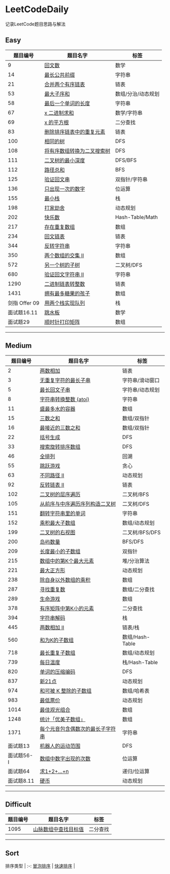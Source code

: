 # LeetCodeDaily

记录LeetCode题目思路与解法  

## Easy

 | 题目编号      | 题目名字                                  | 标签               |
 | ------------- | ----------------------------------------- | ------------------ |
 | 9             | [回文数](easy/9.md)                       | 数学               |
 | 14            | [最长公共前缀](easy/14.md)                | 字符串             |
 | 21            | [合并两个有序链表](easy/21.md)            | 链表               |
 | 53            | [最大子序和](easy/53.md)                  | 数组/分治/动态规划 |
 | 58            | [最后一个单词的长度](easy/58.md)          | 字符串             |
 | 67            | [x 二进制求和](easy/67.md)                | 数学/字符串        |
 | 69            | [x 的平方根](easy/69.md)                  | 二分查找           |
 | 83            | [删除排序链表中的重复元素](easy/83.md)    | 链表               |
 | 100           | [相同的树](easy/100.md)                   | DFS                |
 | 108           | [将有序数组转换为二叉搜索树](easy/108.md) | DFS                |
 | 111           | [二叉树的最小深度](easy/111.md)           | DFS/BFS            |
 | 112           | [路径总和](easy/112.md)                   | BFS                |
 | 125           | [验证回文串](easy/125.md)                 | 双指针/字符串      |
 | 136           | [只出现一次的数字](easy/136.md)           | 位运算             |
 | 155           | [最小栈](easy/155.md)                     | 栈                 |
 | 198           | [打家劫舍](easy/198.md)                   | 动态规划           |
 | 202           | [快乐数](easy/202.md)                     | Hash-Table/Math    |
 | 217           | [存在重复数组](easy/217.md)               | 数组               |
 | 234           | [回文链表](easy/234.md)                   | 链表               |
 | 344           | [反转字符串](easy/344.md)                 | 字符串             |
 | 350           | [两个数组的交集 II](easy/350.md)          | 数组               |
 | 572           | [另一个树的子树](easy/572.md)             | 二叉树/DFS         |
 | 680           | [验证回文字符串 II](easy/680.md)          | 字符串             |
 | 1290          | [二进制链表转整数](easy/1290.md)          | 链表               |
 | 1431          | [拥有最多糖果的孩子](easy/1431.md)        | 数组               |
 | 剑指 Offer 09 | [用两个栈实现队列](easy/offer_09.md)      | 栈                 |
 | 面试题16.11   | [跳水板](easy/offer_16_11.md)             | 数学               |
 | 面试题29      | [顺时针打印矩阵](easy/offer_29.md)        | 数组               |
---

## Medium  

 | 题目编号    | 题目名字                                           | 标签            |
 | ----------- | -------------------------------------------------- | --------------- |
 | 2           | [两数相加](medium/2.md)                            | 链表            |
 | 3           | [无重复字符的最长子串](medium/3.md)                | 字符串/滑动窗口 |
 | 5           | [最长回文子串](medium/5.md)                        | 字符串/动态规划 |
 | 8           | [字符串转换整数 (atoi)](medium/8.md)               | 字符串          |
 | 11          | [盛最多水的容器](medium/11.md)                     | 数组            |
 | 15          | [三数之和](medium/15.md)                           | 数组/双指针     |
 | 16          | [最接近的三数之和](medium/16.md)                   | 数组/双指针     |
 | 22          | [括号生成](medium/22.md)                           | DFS             |
 | 33          | [搜索旋转排序数组](medium/33.md)                   | DFS             |
 | 46          | [全排列](medium/46.md)                             | 回溯            |
 | 55          | [跳跃游戏](medium/55.md)                           | 贪心            |
 | 63          | [不同路径 II](medium/63.md)                        | 动态规划        |
 | 92          | [反转链表 II](medium/92.md)                        | 链表            |
 | 102         | [二叉树的层序遍历](medium/102.md)                  | 二叉树/BFS      |
 | 105         | [从前序与中序遍历序列构造二叉树](medium/105.md)    | 二叉树/DFS      |
 | 151         | [翻转字符串里的单词](medium/151.md)                | 字符串          |
 | 152         | [乘积最大子数组](medium/152.md)                    | 数组/动态规划   |
 | 199         | [二叉树的右视图](medium/199.md)                    | 二叉树/BFS/DFS  |
 | 200         | [岛屿数量](medium/200.md)                          | BFS/DFS         |
 | 209         | [长度最小的子数组](medium/209.md)                  | 双指针          |
 | 215         | [数组中的第K个最大元素](medium/215.md)             | 堆/分治算法     |
 | 221         | [最大正方形](medium/221.md)                        | 动态规划        |
 | 238         | [除自身以外数组的乘积](medium/238.md)              | 数组            |
 | 287         | [寻找重复数](medium/287.md)                        | 数组/二分查找   |
 | 289         | [生命游戏](medium/289.md)                          | 数组            |
 | 378         | [有序矩阵中第K小的元素](medium/378.md)             | 二分查找        |
 | 394         | [字符串解码](medium/394.md)                        | 栈              |
 | 445         | [两数相加 II](medium/445.md)                       | 链表/栈         |
 | 560         | [和为K的子数组](medium/560.md)                     | 数组/Hash-Table |
 | 718         | [最长重复子数组](medium/560.md)                    | 数组/动态规划   |
 | 739         | [每日温度](medium/739.md)                          | 栈/Hash-Table   |
 | 820         | [单词的压缩编码](medium/820.md)                    | DFS             |
 | 837         | [新21点](medium/837.md)                            | 动态规划        |
 | 974         | [和可被 K 整除的子数组](medium/820.md)             | 数组/哈希表     |
 | 983         | [最低票价](medium/983.md)                          | 动态规划        |
 | 1014        | [最佳观光组合](medium/1014.md)                     | 数组            |
 | 1248        | [统计「优美子数组」](medium/1248.md)               | 数组            |
 | 1371        | [每个元音包含偶数次的最长子字符串](medium/1371.md) | 字符串          |
 | 面试题13    | [机器人的运动范围](medium/offer_13.md)             | DFS             |
 | 面试题56- I | [数组中数字出现的次数](medium/offer_56_1.md)       | 位运算          |
 | 面试题64    | [求1+2+…+n](medium/offer_64.md)                    | 递归/位运算     |
 | 面试题8.11  | [硬币](medium/offer_08_11.md)                      | 动态规划        |

---

## Difficult

 | 题目编号 | 题目名字                                  | 标签     |
 | -------- | ----------------------------------------- | -------- |
 | 1095     | [山脉数组中查找目标值](difficult/1095.md) | 二分查找 |

 ---

## Sort

 排序类型  |
:-:
 [冒泡排序](sort/bubble.md) |
 [快速排序](sort/quick.md) |
